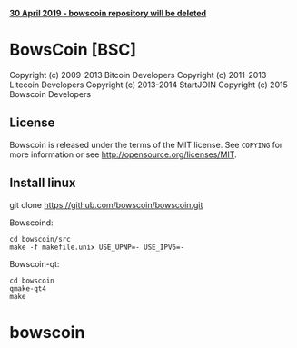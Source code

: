 [**30 April 2019 - bowscoin repository will be deleted**](https://github.com/bowscoin/migration) 

BowsCoin [BSC]
==========================================
Copyright (c) 2009-2013 Bitcoin Developers
Copyright (c) 2011-2013 Litecoin Developers
Copyright (c) 2013-2014 StartJOIN
Copyright (c) 2015	Bowscoin Developers

License
-------

Bowscoin is released under the terms of the MIT license. See `COPYING` for more
information or see http://opensource.org/licenses/MIT.

Install linux
-------

git clone https://github.com/bowscoin/bowscoin.git

Bowscoind:

    cd bowscoin/src
    make -f makefile.unix USE_UPNP=- USE_IPV6=-

Bowscoin-qt:

    cd bowscoin
    qmake-qt4
    make

# bowscoin
